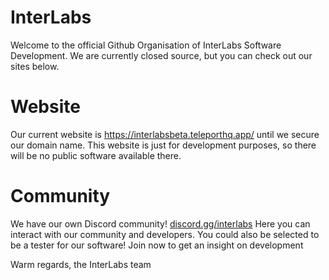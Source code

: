 # InterLabs
Welcome to the official Github Organisation of InterLabs Software Development. 
We are currently closed source, but you can check out our sites below.
# Website
Our current website is https://interlabsbeta.teleporthq.app/ until we secure our domain name. 
This website is just for development purposes, so there will be no public software available there.
# Community
We have our own Discord community! [discord.gg/interlabs](https://discord.gg/4nTt7UPRaW)
Here you can interact with our community and developers. You could also be selected to be a tester for our software!
Join now to get an insight on development

Warm regards,
the InterLabs team
